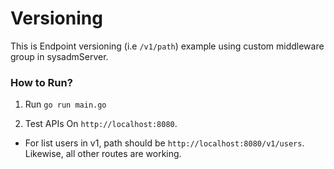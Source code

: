 # Versioning

This is Endpoint versioning (i.e `/v1/path`) example using custom middleware group in sysadmServer.

### How to Run? 

1) Run ` go run main.go `

2) Test APIs On ` http://localhost:8080 `. 

- For list users in v1, path should be `http://localhost:8080/v1/users`. Likewise, all other routes are working.
